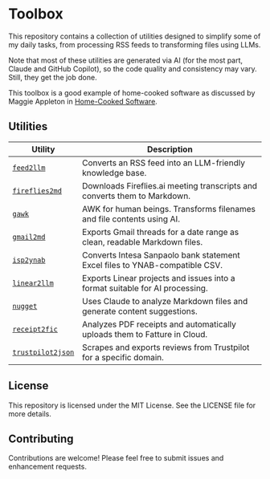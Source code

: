 # Toolbox

This repository contains a collection of utilities designed to simplify some of my daily tasks, from processing RSS feeds to transforming files using LLMs.

Note that most of these utilities are generated via AI (for the most part, Claude and GitHub Copilot), so the code quality and consistency may vary. Still, they get the job done.

This toolbox is a good example of home-cooked software as discussed by Maggie Appleton in [Home-Cooked Software](https://maggieappleton.com/home-cooked-software).

## Utilities

| Utility                                                                              | Description                                                                  |
| ------------------------------------------------------------------------------------ | ---------------------------------------------------------------------------- |
| [`feed2llm`](https://github.com/aldesantis/toolbox/tree/main/feed2llm)               | Converts an RSS feed into an LLM-friendly knowledge base.                    |
| [`fireflies2md`](https://github.com/aldesantis/toolbox/tree/main/fireflies2md)       | Downloads Fireflies.ai meeting transcripts and converts them to Markdown.    |
| [`gawk`](https://github.com/aldesantis/toolbox/tree/main/gawk)                       | AWK for human beings. Transforms filenames and file contents using AI.       |
| [`gmail2md`](https://github.com/aldesantis/toolbox/tree/main/gmail2md)               | Exports Gmail threads for a date range as clean, readable Markdown files.    |
| [`isp2ynab`](https://github.com/aldesantis/toolbox/tree/main/isp2ynab)               | Converts Intesa Sanpaolo bank statement Excel files to YNAB-compatible CSV.  |
| [`linear2llm`](https://github.com/aldesantis/toolbox/tree/main/linear2llm)           | Exports Linear projects and issues into a format suitable for AI processing. |
| [`nugget`](https://github.com/aldesantis/toolbox/tree/main/nugget)                   | Uses Claude to analyze Markdown files and generate content suggestions.      |
| [`receipt2fic`](https://github.com/aldesantis/toolbox/tree/main/receipt2fic)         | Analyzes PDF receipts and automatically uploads them to Fatture in Cloud.    |
| [`trustpilot2json`](https://github.com/aldesantis/toolbox/tree/main/trustpilot2json) | Scrapes and exports reviews from Trustpilot for a specific domain.           |

## License

This repository is licensed under the MIT License. See the LICENSE file for more details.

## Contributing

Contributions are welcome! Please feel free to submit issues and enhancement requests.
